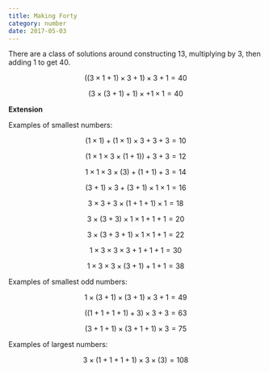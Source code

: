 ```yaml
---
title: Making Forty
category: number
date: 2017-05-03
---
```

There are a class of solutions around constructing 13, multiplying by 3, then adding 1 to get 40.

$$ ((3 \times 1 + 1) \times 3 + 1) \times 3 + 1 = 40 $$

$$ (3 \times (3 + 1) + 1) \times + 1 \times 1 = 40 $$

**Extension**

Examples of smallest numbers:

$$ (1 \times 1) + (1 \times 1) \times 3 + 3 + 3 = 10 $$

$$ (1 \times 1 \times 3 \times (1 + 1)) + 3 + 3 = 12 $$

$$ 1 \times 1 \times 3 \times (3) + (1 + 1) + 3 = 14 $$

$$ (3 + 1) \times 3 + (3 + 1) \times 1 \times 1 = 16 $$

$$ 3 \times 3 + 3 \times (1 + 1 + 1) \times 1 = 18 $$

$$ 3 \times (3 + 3) \times 1 \times 1 + 1 + 1 = 20 $$

$$ 3 \times (3 + 3 + 1) \times 1 \times 1 + 1 = 22 $$

$$ 1 \times  3 \times  3 \times 3 + 1 + 1 + 1 = 30 $$

$$ 1 \times 3 \times 3 \times (3 + 1) + 1 + 1 = 38 $$

Examples of smallest odd numbers:

$$ 1 \times (3 + 1) \times (3 + 1) \times 3 + 1 = 49 $$

$$ ((1 +1 + 1 +1) + 3) \times 3 + 3 = 63 $$

$$ (3 + 1 + 1) \times (3 + 1 + 1) \times 3 = 75 $$

Examples of largest numbers:

$$ 3 \times (1 + 1 + 1 + 1) \times 3 \times (3) = 108 $$